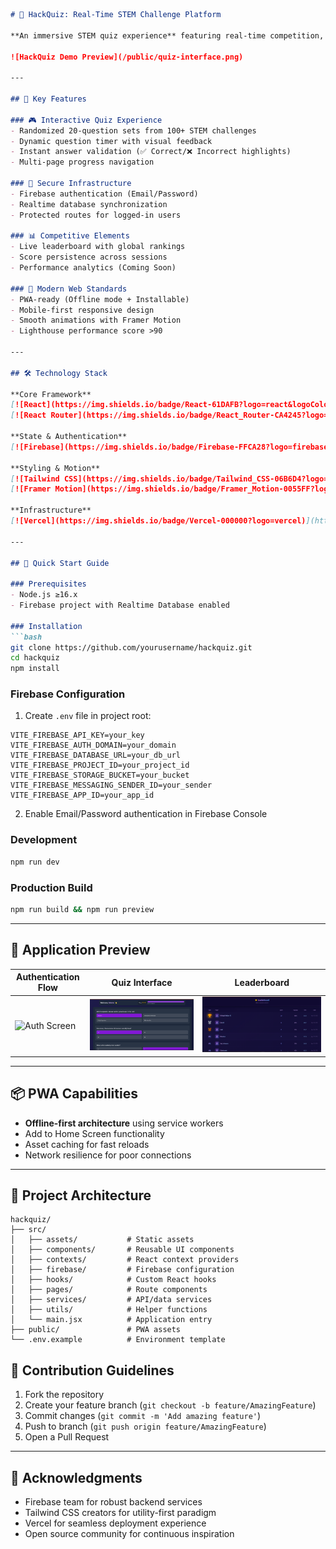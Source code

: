 ```markdown
# 🚀 HackQuiz: Real-Time STEM Challenge Platform

**An immersive STEM quiz experience** featuring real-time competition, progressive web app capabilities, and enterprise-grade authentication. Built for developers passionate about educational technology.

![HackQuiz Demo Preview](/public/quiz-interface.png)

---

## 🌟 Key Features

### 🎮 Interactive Quiz Experience
- Randomized 20-question sets from 100+ STEM challenges
- Dynamic question timer with visual feedback
- Instant answer validation (✅ Correct/❌ Incorrect highlights)
- Multi-page progress navigation

### 🔐 Secure Infrastructure
- Firebase authentication (Email/Password)
- Realtime database synchronization
- Protected routes for logged-in users

### 📊 Competitive Elements
- Live leaderboard with global rankings
- Score persistence across sessions
- Performance analytics (Coming Soon)

### 📱 Modern Web Standards
- PWA-ready (Offline mode + Installable)
- Mobile-first responsive design
- Smooth animations with Framer Motion
- Lighthouse performance score >90

---

## 🛠️ Technology Stack

**Core Framework**  
[![React](https://img.shields.io/badge/React-61DAFB?logo=react&logoColor=black)](https://reactjs.org)
[![React Router](https://img.shields.io/badge/React_Router-CA4245?logo=react-router&logoColor=white)](https://reactrouter.com)

**State & Authentication**  
[![Firebase](https://img.shields.io/badge/Firebase-FFCA28?logo=firebase&logoColor=black)](https://firebase.google.com)

**Styling & Motion**  
[![Tailwind CSS](https://img.shields.io/badge/Tailwind_CSS-06B6D4?logo=tailwind-css)](https://tailwindcss.com)
[![Framer Motion](https://img.shields.io/badge/Framer_Motion-0055FF?logo=framer)](https://www.framer.com/motion/)

**Infrastructure**  
[![Vercel](https://img.shields.io/badge/Vercel-000000?logo=vercel)](https://vercel.com)

---

## 🚀 Quick Start Guide

### Prerequisites
- Node.js ≥16.x
- Firebase project with Realtime Database enabled

### Installation
```bash
git clone https://github.com/yourusername/hackquiz.git
cd hackquiz
npm install
```

### Firebase Configuration
1. Create `.env` file in project root:
```env
VITE_FIREBASE_API_KEY=your_key
VITE_FIREBASE_AUTH_DOMAIN=your_domain
VITE_FIREBASE_DATABASE_URL=your_db_url
VITE_FIREBASE_PROJECT_ID=your_project_id
VITE_FIREBASE_STORAGE_BUCKET=your_bucket
VITE_FIREBASE_MESSAGING_SENDER_ID=your_sender
VITE_FIREBASE_APP_ID=your_app_id
```

2. Enable Email/Password authentication in Firebase Console

### Development
```bash
npm run dev
```

### Production Build
```bash
npm run build && npm run preview
```

---

## 📸 Application Preview

| Authentication Flow | Quiz Interface | Leaderboard |
|---------------------|----------------|-------------|
| ![Auth Screen](/public/screenshots/auth-screen.png) | ![Quiz Interface](/public/quiz-interface.png) | ![Leaderboard](/public/Leaderboard.png) |

---

## 📦 PWA Capabilities

- **Offline-first architecture** using service workers
- Add to Home Screen functionality
- Asset caching for fast reloads
- Network resilience for poor connections

---

## 🧩 Project Architecture

```
hackquiz/
├── src/
│   ├── assets/           # Static assets
│   ├── components/       # Reusable UI components
│   ├── contexts/         # React context providers
│   ├── firebase/         # Firebase configuration
│   ├── hooks/            # Custom React hooks
│   ├── pages/            # Route components
│   ├── services/         # API/data services
│   ├── utils/            # Helper functions
│   └── main.jsx          # Application entry
├── public/               # PWA assets
└── .env.example          # Environment template
```

## 🤝 Contribution Guidelines

1. Fork the repository
2. Create your feature branch (`git checkout -b feature/AmazingFeature`)
3. Commit changes (`git commit -m 'Add amazing feature'`)
4. Push to branch (`git push origin feature/AmazingFeature`)
5. Open a Pull Request

---

## 🙌 Acknowledgments

- Firebase team for robust backend services
- Tailwind CSS creators for utility-first paradigm
- Vercel for seamless deployment experience
- Open source community for continuous inspiration
``` 
